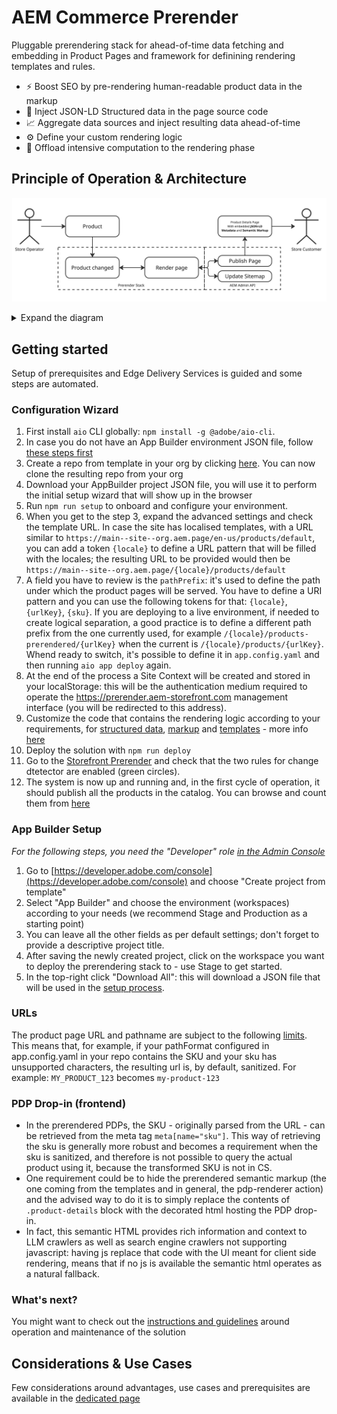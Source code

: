 # AEM Commerce Prerender

Pluggable prerendering stack for ahead-of-time data fetching and embedding in Product Pages and framework for definining rendering templates and rules.

* ⚡️ Boost SEO by pre-rendering human-readable product data in the markup
* 💉 Inject JSON-LD Structured data in the page source code
* 📈 Aggregate data sources and inject resulting data ahead-of-time
* ⚙️ Define your custom rendering logic
* 🧠 Offload intensive computation to the rendering phase

## Principle of Operation & Architecture

![Principle of Operation](/docs/principle-of-operation.jpg)

<details>
  <summary>Expand the diagram</summary>

  ![Architecture](/docs/architecture-overview.jpg)

</details>

## Getting started

  Setup of prerequisites and Edge Delivery Services is guided and some steps are automated.

### Configuration Wizard

  1. First install `aio` CLI globally: `npm install -g @adobe/aio-cli`.
  1. In case you do not have an App Builder environment JSON file, follow [these steps first](#app-builder-setup)
  1. Create a repo from template in your org by clicking [here](https://github.com/new?template_name=aem-commerce-prerender&template_owner=adobe-rnd). You can now clone the resulting repo from your org
  1. Download your AppBuilder project JSON file, you will use it to perform the initial setup wizard that will show up in the browser
  1. Run `npm run setup` to onboard and configure your environment.
  1. When you get to the step 3, expand the advanced settings and check the template URL. In case the site has localised templates, with a URL similar to `https://main--site--org.aem.page/en-us/products/default`, you can add a token `{locale}` to define a URL pattern that will be filled with the locales; the resulting URL to be provided would then be `https://main--site--org.aem.page/{locale}/products/default`
  1. A field you have to review is the `pathPrefix`: it's used to define the path under which the product pages will be served. You have to define a URI pattern and you can use the following tokens for that: `{locale}`, `{urlKey}`, `{sku}`. If you are deploying to a live environment, if needed to create logical separation, a good practice is to define a different path prefix from the one currently used, for example `/{locale}/products-prerendered/{urlKey}` when the current is `/{locale}/products/{urlKey}`. Whend ready to switch, it's possible to define it in `app.config.yaml` and then running `aio app deploy` again.
  1. At the end of the process a Site Context will be created and stored in your localStorage: this will be the authentication medium required to operate the <https://prerender.aem-storefront.com> management interface (you will be redirected to this address).
  1. Customize the code that contains the rendering logic according to your requirements, for [structured data](/actions/pdp-renderer/ldJson.js), [markup](/actions/pdp-renderer/render.js) and [templates](https://github.com/adobe-rnd/aem-commerce-prerender/tree/main/actions/pdp-renderer/templates) - more info [here](/docs/CUSTOMIZE.md)
  1. Deploy the solution with `npm run deploy`
  1. Go to the [Storefront Prerender](https://prerender.aem-storefront.com/#/change-detector) and check that the two rules for change dtetector are enabled (green circles).
  1. The system is now up and running and, in the first cycle of operation, it should publish all the products in the catalog. You can browse and count them from [here](https://prerender.aem-storefront.com/#/products)

### App Builder Setup

_For the following steps, you need the "Developer" role [in the Admin Console](https://helpx.adobe.com/enterprise/using/manage-developers.html)_

  1. Go to [https://developer.adobe.com/console](https://developer.adobe.com/console) and choose "Create project from template"
  1. Select "App Builder" and choose the environment (workspaces) according to your needs (we recommend Stage and Production as a starting point)
  1. You can leave all the other fields as per default settings; don't forget to provide a descriptive project title.
  1. After saving the newly created project, click on the workspace you want to deploy the prerendering stack to - use Stage to get started.
  1. In the top-right click "Download All": this will download a JSON file that will be used in the [setup process](#configuration-wizard).

### URLs

The product page URL and pathname are subject to the following [limits](https://www.aem.live/docs/limits#document-naming).
This means that, for example, if your pathFormat configured in app.config.yaml in your repo contains the SKU and your sku has unsupported characters, the resulting url is, by default, sanitized. For example: `MY_PRODUCT_123` becomes `my-product-123`

### PDP Drop-in (frontend)

* In the prerendered PDPs, the SKU - originally parsed from the URL - can be retrieved from the meta tag `meta[name="sku"]`. This way of retrieving the sku is generally more robust and becomes a requirement when the sku is sanitized, and therefore is not possible to query the actual product using it, because the transformed SKU is not in CS.
* One requirement could be to hide the prerendered semantic markup (the one coming from the templates and in general, the pdp-renderer action) and the advised way to do it is to simply replace the contents of `.product-details` block with the decorated html hosting the PDP drop-in.
* In fact, this semantic HTML provides rich information and context to LLM crawlers as well as search engine crawlers not supporting javascript: having js replace that code with the UI meant for client side rendering, means that if no js is available the semantic html operates as a natural fallback.

### What's next?

 You might want to check out the [instructions and guidelines](/docs/POST-SETUP.md) around operation and maintenance of the solution

## Considerations & Use Cases

 Few considerations around advantages, use cases and prerequisites are available in the [dedicated page](/docs/USE-CASES.md)
